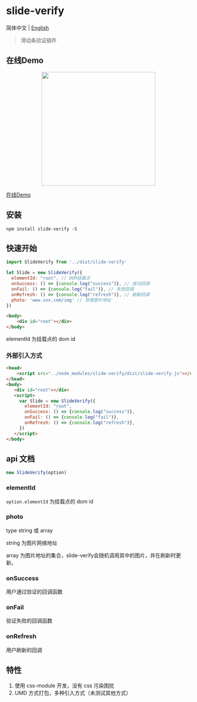 # slide-verify

简体中文 | [English](./README-EN.md)

> 滑动条验证插件

## 在线Demo

<p align="center">
  <a href="https://blog.duandiwang.com/slide-verify/">
    <img width="310" src="http://pvlp7z12t.bkt.clouddn.com/slide-verify-exmaple-01.png">
  </a>
</p>

[在线Demo](https://blog.duandiwang.com/slide-verify/)

## 安装
```shell
npm install slide-verify -S
```

## 快速开始
```js
import SlideVerify from '../dist/slide-verify'

let Slide = new SlideVerify({
  elementId: "root", // DOM挂载点
  onSuccess: () => {console.log("success")}, // 成功回调
  onFail: () => {console.log("fail")}, // 失败回调
  onRefresh: () => {console.log("refresh")}, // 刷新回调
  photo: 'www.xxx.com/img' // 背景图片地址
})
```
```html
<body>
    <div id="root"></div>
</body>
```
elementId 为挂载点的 dom id

### 外部引入方式

```html
<head>
    <script src="../node_modules/slide-verify/dist/slide-verify.js"></script>
</head>
<body>
   <div id="root"></div>
   <script>
     var Slide = new SlideVerify({
       elementId: "root",
       onSuccess: () => {console.log("success")},
       onFail: () => {console.log("fail")},
       onRefresh: () => {console.log("refresh")},
     })
   </script>
</body>
```

## api 文档
```js
new SlideVerify(option)
```

### elementId

`option.elementId` 为挂载点的 dom id


### photo

type string 或 array

string 为图片网络地址

array 为图片地址的集合，slide-verify会随机调用其中的图片，并在刷新时更新。

### onSuccess

用户通过验证的回调函数

### onFail

验证失败的回调函数

### onRefresh

用户刷新的回调

## 特性

1. 使用 css-module 开发，没有 css 污染困扰 
2. UMD 方式打包，多种引入方式（未测试其他方式）



